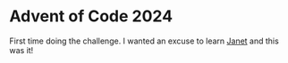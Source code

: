 # Advent of Code 2024

First time doing the challenge. I wanted an excuse to learn [Janet](https://janet-lang.org) and this was it! 
